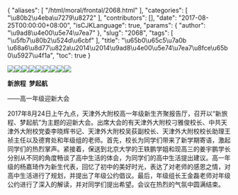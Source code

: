{
    "aliases": [
        "/html/moral/frontal/2068.html"
    ],
    "categories": [
        "\u80b2\u4eba\u7279\u8272"
    ],
    "contributors": [],
    "date": "2017-08-25T00:00:00+08:00",
    "isCJKLanguage": true,
    "params": {
        "author": "\u9ad8\u4e00\u5e74\u7ea7"
    },
    "slug": "2068",
    "tags": [
        "\u5fb7\u80b2\u524d\u6cbf"
    ],
    "title": "\u65b0\u65c5\u7a0b  \u68a6\u8d77\u822a\u2014\u2014\u9ad8\u4e00\u5e74\u7ea7\u8fce\u65b0\u5927\u4f1a",
    "toc": true
}

![](https://cdn.tfls.online/mirror/full/1c05c6ae3f616d7f960dfc2b5f610a36d23b71b7.jpg)![](https://cdn.tfls.online/mirror/full/731291a189d96c898797ef0d561f7be771a932c7.jpg)![](https://cdn.tfls.online/mirror/full/f3577908fc24c6f5161e0b2bab07f1927866c56b.jpg)![](https://cdn.tfls.online/mirror/full/a6f144140f8ca8238934da67ee4d9f79386bb65d.jpg)![](https://cdn.tfls.online/mirror/full/a30f24be50ecb646e3f440db1af2b303c4e1075e.jpg)![](https://cdn.tfls.online/mirror/full/dfc086a2aa28d7c69ddad0dfdae08a47ef4ad769.jpg)![](https://cdn.tfls.online/mirror/full/d66e1fa864d095624bd31fb0502e3d3d714b6ab6.jpg)![](https://cdn.tfls.online/mirror/full/a4c27a2734ec037b6efb4d1b70803f9abaa6b638.jpg)![](https://cdn.tfls.online/mirror/full/6cfb3288f9cfb2d9ef9d26251d16a67a648e1f2a.jpg)




  





**新旅程  梦起航**




——高一年级迎新大会




2017年8月24日上午九点，天津外大附校高一年级新生齐聚报告厅，召开以“新旅程、梦起航”为主题的迎新大会。出席大会的有天津外大附校刁雅俊校长、中共天津外大附校党委李晓辉书记、天津外大附校吴荻副校长、天津外大附校校长助理王祯主任以及德育处和年级组的老师。首先，校长为同学们带来了新学期寄语，激起同学们的热烈掌声。紧接着，保送到北京大学的王轶鹏学姐和现高三的姜宇鹏学长分别从不同的角度畅谈了高中生活的体会，为同学们的高中生活提出建议。高一年级的杨嘉琦作为新生代表，回忆了初中的美好时光，表达了对老师的感恩之情，对高中生活进行了规划，并提出了年级公约倡议。最后，年级组长王金磊老师对年级公约进行了深入的解读，并对同学们提出希望。会议在热烈的气氛中圆满结束。




  



